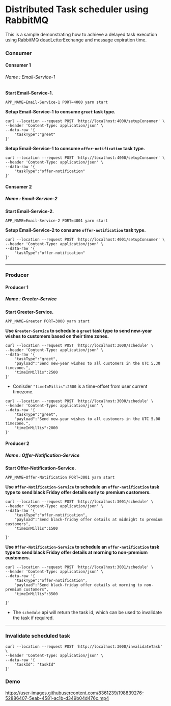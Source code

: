# Distributed Task scheduler using RabbitMQ

This is a sample demonstrating how to achieve a delayed task execution using RabbitMQ deadLetterExchange and message expiration time.

### Consumer

#### Consumer 1

###### Name : Email-Service-1

**Start Email-Service-1.**

```
APP_NAME=Email-Service-1 PORT=4000 yarn start
```

**Setup Email-Service-1 to consume `greet` task type.**

```
curl --location --request POST 'http://localhost:4000/setupConsumer' \
--header 'Content-Type: application/json' \
--data-raw '{
    "taskType":"greet"
}'
```

**Setup Email-Service-1 to consume `offer-notification` task type.**

```
curl --location --request POST 'http://localhost:4000/setupConsumer' \
--header 'Content-Type: application/json' \
--data-raw '{
    "taskType":"offer-notification"
}'
```

#### Consumer 2

##### Name : Email-Service-2

**Start Email-Service-2.**

```
APP_NAME=Email-Service-2 PORT=4001 yarn start
```

**Setup Email-Service-2 to consume `offer-notification` task type.**

```
curl --location --request POST 'http://localhost:4001/setupConsumer' \
--header 'Content-Type: application/json' \
--data-raw '{
    "taskType":"offer-notification"
}'
```

---

### Producer

#### Producer 1

##### Name : Greeter-Service

**Start Greeter-Service.**

```
APP_NAME=Greeter PORT=3000 yarn start
```

**Use `Greeter-Service` to schedule a `greet` task type to send new-year wishes to customers based on their time zones.**

```
curl --location --request POST 'http://localhost:3000/schedule' \
--header 'Content-Type: application/json' \
--data-raw '{
    "taskType":"greet",
    "payload":"Send new-year wishes to all customers in the UTC 5.30 timezone.",
    "timeInMillis":2500
}'
```

- Conisder `"timeInMillis":2500` is a time-offset from user current timezone.

```
curl --location --request POST 'http://localhost:3000/schedule' \
--header 'Content-Type: application/json' \
--data-raw '{
    "taskType":"greet",
    "payload":"Send new-year wishes to all customers in the UTC 5.00 timezone.",
    "timeInMillis":2000
}'
```

#### Producer 2

##### Name : Offer-Notification-Service

**Start Offer-Notification-Service.**

```
APP_NAME=Offer-Notification PORT=3001 yarn start
```

**Use `Offer-Notification-Service` to schedule an `offer-notification` task type to send black Friday offer details early to premium customers.**

```
curl --location --request POST 'http://localhost:3001/schedule' \
--header 'Content-Type: application/json' \
--data-raw '{
    "taskType":"offer-notification",
    "payload":"Send black-friday offer details at midnight to premium customers",
    "timeInMillis":1500

}'
```

**Use `Offer-Notification-Service` to schedule an `offer-notification` task type to send black Friday offer details at morning to non-premium customers.**

```
curl --location --request POST 'http://localhost:3001/schedule' \
--header 'Content-Type: application/json' \
--data-raw '{
    "taskType":"offer-notification",
    "payload":"Send black-friday offer details at morning to non-premium customers",
    "timeInMillis":3500

}'
```

- The `schedule` api will return the task id, which can be used to invalidate the task if required.

---

### Invalidate scheduled task

```
curl --location --request POST 'http://localhost:3000/invalidateTask' \
--header 'Content-Type: application/json' \
--data-raw '{
    "taskId": "taskId"
}'
```

### Demo

https://user-images.githubusercontent.com/8361239/198839276-52886407-5eab-4581-ac1b-d349b04d476c.mp4

